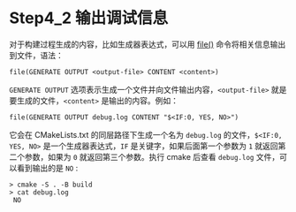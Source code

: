 # Step4_2 输出调试信息

对于构建过程生成的内容，比如生成器表达式，可以用 [file()](https://cmake.org/cmake/help/latest/command/file.html) 命令将相关信息输出到文件，语法：

```
file(GENERATE OUTPUT <output-file> CONTENT <content>)
```

`GENERATE OUTPUT` 选项表示生成一个文件并向文件输出内容，`<output-file>` 就是要生成的文件，`<content>` 是输出的内容。例如：

```
file(GENERATE OUTPUT debug.log CONTENT "$<IF:0, YES, NO>")
```

它会在 CMakeLists.txt 的同层路径下生成一个名为 `debug.log` 的文件，`$<IF:0, YES, NO>` 是一个生成器表达式，`IF` 是关键字，如果后面第一个参数为 `1` 就返回第二个参数，如果为 `0` 就返回第三个参数。执行 cmake 后查看 `debug.log` 文件，可以看到输出的是 `NO` :

```
> cmake -S . -B build
> cat debug.log 
 NO
```
